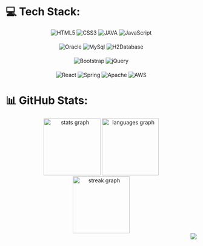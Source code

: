 
# 💻 Tech Stack:
<div align="center" style="margin-bottom: 20px">
    <img src="https://img.shields.io/badge/html5-%23E34F26.svg?style=for-the-badge&logo=html5&logoColor=white" alt="HTML5">
    <img src="https://img.shields.io/badge/css3-%231572B6.svg?style=for-the-badge&logo=css3&logoColor=white" alt="CSS3">
    <img src="https://img.shields.io/badge/java-%23ED8B00.svg?style=for-the-badge&logo=java&logoColor=white" alt="JAVA">
    <img src="https://img.shields.io/badge/javascript-%23323330.svg?style=for-the-badge&logo=javascript&logoColor=%23F7DF1E" alt="JavaScript">
</div>

<div align="center" style="margin-bottom: 20px">
    <img src="https://img.shields.io/badge/Oracle-F80000?style=for-the-badge&logo=oracle&logoColor=white" alt="Oracle">
    <img src="https://img.shields.io/badge/Mysql-%2300f.svg?style=for-the-badge&logo=mysql&logoColor=white" alt="MySql">
    <img src="https://img.shields.io/badge/H2Database-3486eb?style=for-the-badge" alt="H2Database">
</div>

<div align="center" style="margin-bottom: 20px">
    <img src="https://img.shields.io/badge/bootstrap-%23563D7C.svg?style=for-the-badge&logo=bootstrap&logoColor=white" alt="Bootstrap">
    <img src="https://img.shields.io/badge/jquery-%230769AD.svg?style=for-the-badge&logo=jquery&logoColor=white" alt="jQuery">

</div>

<div align="center">
    <img src="https://img.shields.io/badge/react-%2320232a.svg?style=for-the-badge&logo=react&logoColor=%2361DAFB" alt="React">
    <img src="https://img.shields.io/badge/spring-%236DB33F.svg?style=for-the-badge&logo=spring&logoColor=white" alt="Spring">
    <img src="https://img.shields.io/badge/tomcat-%23D42029.svg?style=for-the-badge&logo=apache&logoColor=white" alt="Apache">
    <img src="https://img.shields.io/badge/AWS-%23FF9900.svg?style=for-the-badge&logo=amazon-aws&logoColor=white" alt="AWS">
</div>

# 📊 GitHub Stats:
<div align="center">
  <img src="https://github-readme-stats.vercel.app/api?username=inqui012&hide_title=false&hide_rank=false&show_icons=true&include_all_commits=false&count_private=true&disable_animations=false&theme=default&locale=en&hide_border=true&order=1" height="150" alt="stats graph"  />
  <img src="https://github-readme-stats.vercel.app/api/top-langs?username=inqui012&locale=en&hide_title=false&layout=compact&card_width=320&langs_count=5&theme=default&hide_border=true&order=2" height="150" alt="languages graph"  />
</div>

<div align="center">
  <img src="https://streak-stats.demolab.com?user=inqui012&locale=en&mode=weekly&theme=default&hide_border=true&border_radius=5&order=3" height="150" alt="streak graph"  />
</div>

<div align="right">
    <a herf="https://visitcount.itsvg.in"><img src="https://visitcount.itsvg.in/api?id=inqui012&icon=0&color=0"></a>
</div>

<!-- Proudly created with GPRM ( https://gprm.itsvg.in ) -->
